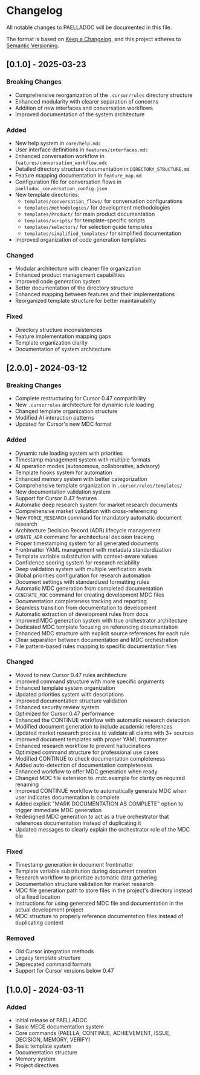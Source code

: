 # Changelog
All notable changes to PAELLADOC will be documented in this file.

The format is based on [Keep a Changelog](https://keepachangelog.com/en/1.0.0/),
and this project adheres to [Semantic Versioning](https://semver.org/spec/v2.0.0.html).

## [0.1.0] - 2025-03-23

### Breaking Changes
- Comprehensive reorganization of the `.cursor/rules` directory structure
- Enhanced modularity with clearer separation of concerns
- Addition of new interfaces and conversation workflows
- Improved documentation of the system architecture

### Added
- New help system in `core/help.mdc`
- User interface definitions in `features/interfaces.mdc`
- Enhanced conversation workflow in `features/conversation_workflow.mdc`
- Detailed directory structure documentation in `DIRECTORY_STRUCTURE.md`
- Feature mapping documentation in `feature_map.md`
- Configuration file for conversation flows in `paelladoc_conversation_config.json`
- New template directories:
  - `templates/conversation_flows/` for conversation configurations
  - `templates/methodologies/` for development methodologies
  - `templates/Product/` for main product documentation
  - `templates/scripts/` for template-specific scripts
  - `templates/selectors/` for selection guide templates
  - `templates/simplified_templates/` for simplified documentation
- Improved organization of code generation templates

### Changed
- Modular architecture with cleaner file organization
- Enhanced product management capabilities
- Improved code generation system
- Better documentation of the directory structure
- Enhanced mapping between features and their implementations
- Reorganized template structure for better maintainability

### Fixed
- Directory structure inconsistencies
- Feature implementation mapping gaps
- Template organization clarity
- Documentation of system architecture

## [2.0.0] - 2024-03-12

### Breaking Changes
- Complete restructuring for Cursor 0.47 compatibility
- New `.cursorrules` architecture for dynamic rule loading
- Changed template organization structure
- Modified AI interaction patterns
- Updated for Cursor's new MDC format

### Added
- Dynamic rule loading system with priorities
- Timestamp management system with multiple formats
- AI operation modes (autonomous, collaborative, advisory)
- Template hooks system for automation
- Enhanced memory system with better categorization
- Comprehensive template organization in `.cursor/rules/templates/`
- New documentation validation system
- Support for Cursor 0.47 features
- Automatic deep research system for market research documents
- Comprehensive market validation with cross-referencing
- New `FORCE_RESEARCH` command for mandatory automatic document research
- Architecture Decision Record (ADR) lifecycle management
- `UPDATE_ADR` command for architectural decision tracking
- Proper timestamping system for all generated documents
- Frontmatter YAML management with metadata standardization
- Template variable substitution with context-aware values
- Confidence scoring system for research reliability
- Deep validation system with multiple verification levels
- Global priorities configuration for research automation
- Document settings with standardized formatting rules
- Automatic MDC generation from completed documentation
- `GENERATE_MDC` command for creating development MDC files
- Documentation completeness tracking and reporting
- Seamless transition from documentation to development
- Automatic extraction of development rules from docs
- Improved MDC generation system with true orchestrator architecture
- Dedicated MDC template focusing on referencing documentation
- Enhanced MDC structure with explicit source references for each rule
- Clear separation between documentation and MDC orchestration
- File pattern-based rules mapping to specific documentation files

### Changed
- Moved to new Cursor 0.47 rules architecture
- Improved command structure with more specific arguments
- Enhanced template system organization
- Updated priorities system with descriptions
- Improved documentation structure validation
- Enhanced security review system
- Optimized for Cursor 0.47 performance
- Enhanced the CONTINUE workflow with automatic research detection
- Modified document generation to include academic references
- Updated market research process to validate all claims with 3+ sources
- Improved document templates with proper YAML frontmatter
- Enhanced research workflow to prevent hallucinations
- Optimized command structure for professional use cases
- Modified CONTINUE to check documentation completeness
- Added auto-detection of documentation completeness
- Enhanced workflow to offer MDC generation when ready
- Changed MDC file extension to .mdc.example for clarity on required renaming
- Improved CONTINUE workflow to automatically generate MDC when user indicates documentation is complete
- Added explicit "MARK DOCUMENTATION AS COMPLETE" option to trigger immediate MDC generation
- Redesigned MDC generation to act as a true orchestrator that references documentation instead of duplicating it
- Updated messages to clearly explain the orchestrator role of the MDC file

### Fixed
- Timestamp generation in document frontmatter
- Template variable substitution during document creation
- Research workflow to prioritize automatic data gathering
- Documentation structure validation for market research
- MDC file generation path to store files in the project's directory instead of a fixed location
- Instructions for using generated MDC file and documentation in the actual development project
- MDC structure to properly reference documentation files instead of duplicating content

### Removed
- Old Cursor integration methods
- Legacy template structure
- Deprecated command formats
- Support for Cursor versions below 0.47

## [1.0.0] - 2024-03-11

### Added
- Initial release of PAELLADOC
- Basic MECE documentation system
- Core commands (PAELLA, CONTINUE, ACHIEVEMENT, ISSUE, DECISION, MEMORY, VERIFY)
- Basic template system
- Documentation structure
- Memory system
- Project directives 